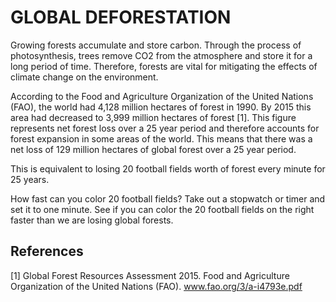 # GLOBAL DEFORESTATION

Growing forests accumulate and store carbon. Through the process of photosynthesis, trees remove CO2 from the atmosphere and store it for a long period of time. Therefore, forests are vital for mitigating the effects of climate change on the environment.

According to the Food and Agriculture Organization of the United Nations (FAO), the world had 4,128 million hectares of forest in 1990. By 2015 this area had decreased to 3,999 million hectares of forest [1]. This figure represents net forest loss over a 25 year period and therefore accounts for forest expansion in some areas of the world. This means that there was a net loss of 129 million hectares of global forest over a 25 year period.

This is equivalent to losing 20 football fields worth of forest every minute for 25 years.

How fast can you color 20 football fields? Take out a stopwatch or timer and set it to one minute. See if you can color the 20 football fields on the right faster than we are losing global forests.

## References

[1] Global Forest Resources Assessment 2015. Food and Agriculture Organization of the United Nations (FAO). www.fao.org/3/a-i4793e.pdf
